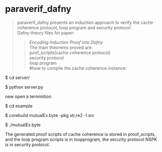 paraverif_dafny
====
>paraverif_dafny presents an induction approach to verify the cache coherence protocol, loop program and security protocol.<br>
>Dafny theory files for paper:<br>
>>*Encoding Induction Proof into Dafny*<br>
>The main theorems proved are:<br>
>>poof_scripts(cache coherence protocol)<br>
>>security protocol<br>
>>loop program<br>
#how to compile the cache coherence instance:

$ cd server/

$ python server.py

new open a terminition   

$ cd example 

$ corebuild mutualEx.byte -pkg str,re2 -I src

$ ./mutualEx.byte

The generated proof scripts of cache coherence is stored in proof_scripts, and the loop program scripts is in loopprogram, the security protocol NSPK is in security protocol. 

